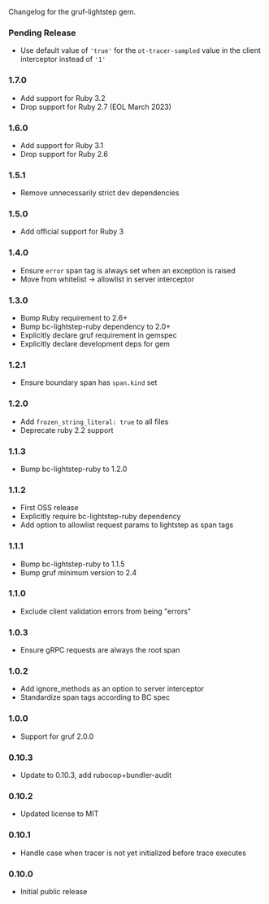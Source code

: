 Changelog for the gruf-lightstep gem.

### Pending Release

- Use default value of `'true'` for the `ot-tracer-sampled` value in the client interceptor instead of `'1'`

### 1.7.0

- Add support for Ruby 3.2
- Drop support for Ruby 2.7 (EOL March 2023)

### 1.6.0

- Add support for Ruby 3.1
- Drop support for Ruby 2.6

### 1.5.1

- Remove unnecessarily strict dev dependencies

### 1.5.0

- Add official support for Ruby 3 

### 1.4.0

- Ensure `error` span tag is always set when an exception is raised 
- Move from whitelist -> allowlist in server interceptor

### 1.3.0

- Bump Ruby requirement to 2.6+
- Bump bc-lightstep-ruby dependency to 2.0+
- Explicitly declare gruf requirement in gemspec
- Explicitly declare development deps for gem

###  1.2.1

- Ensure boundary span has `span.kind` set

### 1.2.0

- Add `frozen_string_literal: true` to all files
- Deprecate ruby 2.2 support

### 1.1.3

- Bump bc-lightstep-ruby to 1.2.0

### 1.1.2

- First OSS release
- Explicitly require bc-lightstep-ruby dependency
- Add option to allowlist request params to lightstep as span tags

### 1.1.1

- Bump bc-lightstep-ruby to 1.1.5
- Bump gruf minimum version to 2.4

### 1.1.0

- Exclude client validation errors from being "errors"

### 1.0.3

- Ensure gRPC requests are always the root span

### 1.0.2

- Add ignore_methods as an option to server interceptor
- Standardize span tags according to BC spec

### 1.0.0

- Support for gruf 2.0.0

### 0.10.3

- Update to 0.10.3, add rubocop+bundler-audit

### 0.10.2

- Updated license to MIT

### 0.10.1

- Handle case when tracer is not yet initialized before trace executes

### 0.10.0

- Initial public release
